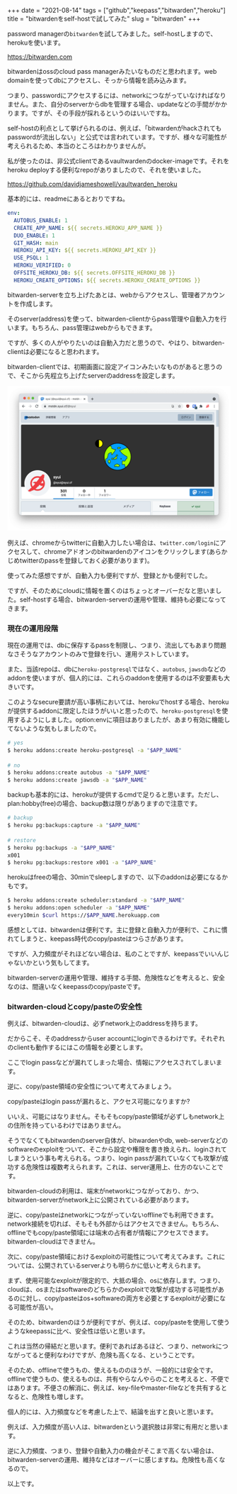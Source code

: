 +++
date = "2021-08-14"
tags = ["github","keepass","bitwarden","heroku"]
title = "bitwardenをself-hostで試してみた"
slug = "bitwarden"
+++

password managerの`bitwarden`を試してみました。self-hostしますので、herokuを使います。

https://bitwarden.com

bitwardenはossのcloud pass managerみたいなものだと思われます。web domainを使ってdbにアクセスし、そっから情報を読み込みます。

つまり、passwordにアクセスするには、networkにつながっていなければなりません。また、自分のserverからdbを管理する場合、updateなどの手間がかかります。ですが、その手段が採れるというのはいいですね。

self-hostの利点として挙げられるのは、例えば、「bitwardenがhackされてもpasswordが流出しない」と公式では言われています。ですが、様々な可能性が考えられるため、本当のところはわかりませんが。

私が使ったのは、非公式clientであるvaultwardenのdocker-imageです。それをheroku deployする便利なrepoがありましたので、それを使いました。

https://github.com/davidjameshowell/vaultwarden_heroku

基本的には、readmeにあるとおりですね。

```sh:vaultwarden_heroku/.github/workflows/deploy.yml
env:
  AUTOBUS_ENABLE: 1
  CREATE_APP_NAME: ${{ secrets.HEROKU_APP_NAME }}
  DUO_ENABLE: 1
  GIT_HASH: main
  HEROKU_API_KEY: ${{ secrets.HEROKU_API_KEY }}
  USE_PSQL: 1
  HEROKU_VERIFIED: 0
  OFFSITE_HEROKU_DB: ${{ secrets.OFFSITE_HEROKU_DB }}
  HEROKU_CREATE_OPTIONS: ${{ secrets.HEROKU_CREATE_OPTIONS }}
```

bitwarden-serverを立ち上げたあとは、webからアクセスし、管理者アカウントを作成します。

そのserver(address)を使って、bitwarden-clientからpass管理や自動入力を行います。もちろん、pass管理はwebからもできます。

ですが、多くの人がやりたいのは自動入力だと思うので、やはり、bitwarden-clientは必要になると思われます。

bitwarden-clientでは、初期画面に設定アイコンみたいなものがあると思うので、そこから先程立ち上げたserverのaddressを設定します。

![](https://raw.githubusercontent.com/syui/img/master/other/bitwarden_01.png)

例えば、chromeからtwitterに自動入力したい場合は、`twitter.com/login`にアクセスして、chromeアドオンのbitwardenのアイコンをクリックします(あらかじめtwitterのpassを登録しておく必要があります)。

使ってみた感想ですが、自動入力も便利ですが、登録とかも便利でした。

ですが、そのためにcloudに情報を置くのはちょっとオーバーだなと思いました。self-hostする場合、bitwarden-serverの運用や管理、維持も必要になってきます。

### 現在の運用段階

現在の運用では、dbに保存するpassを制限し、つまり、流出してもあまり問題なさそうなアカウントのみで登録を行い、運用テストしています。

また、当該repoは、dbに`heroku-postgresql`ではなく、`autobus`, `jawsdb`などのaddonを使いますが、個人的には、これらのaddonを使用するのは不安要素も大きいです。

このようなsecure要請が高い事柄においては、herokuでhostする場合、herokuが提供するaddonに限定したほうがいいと思ったので、`heroku-postgresql`を使用するようにしました。option:envに項目はありましたが、あまり有効に機能してないような気もしましたので。

```sh
# yes
$ heroku addons:create heroku-postgresql -a "$APP_NAME"

# no
$ heroku addons:create autobus -a "$APP_NAME"
$ heroku addons:create jawsdb -a "$APP_NAME"
```

backupも基本的には、herokuが提供するcmdで足りると思います。ただし、plan:hobby(free)の場合、backup数は限りがありますので注意です。

```sh
# backup
$ heroku pg:backups:capture -a "$APP_NAME"

# restore
$ heroku pg:backups -a "$APP_NAME"
x001
$ heroku pg:backups:restore x001 -a "$APP_NAME"
```

herokuはfreeの場合、30minでsleepしますので、以下のaddonは必要になるかもです。

```sh
$ heroku addons:create scheduler:standard -a "$APP_NAME"
$ heroku addons:open scheduler -a "$APP_NAME"
every10min $curl https://$APP_NAME.herokuapp.com
```

感想としては、bitwardenは便利です。主に登録と自動入力が便利で、これに慣れてしまうと、keepass時代のcopy/pasteはつらさがあります。

ですが、入力頻度がそれほどない場合は、私のことですが、keepassでいいんじゃないかという気もしてます。

bitwarden-serverの運用や管理、維持する手間、危険性などを考えると、安全なのは、間違いなくkeepassのcopy/pasteです。

### bitwarden-cloudとcopy/pasteの安全性

例えば、bitwarden-cloudは、必ずnetwork上のaddressを持ちます。

だからこそ、そのaddressからuser accountにloginできるわけです。それぞれのclientも動作するにはこの情報を必要とします。

ここでlogin passなどが漏れてしまった場合、情報にアクセスされてしまいます。

逆に、copy/paste領域の安全性について考えてみましょう。

copy/pasteはlogin passが漏れると、アクセス可能になりますか?

いいえ、可能にはなりません。そもそもcopy/paste領域が必ずしもnetwork上の住所を持っているわけではありません。

そうでなくてもbitwardenのserver自体が、bitwardenやdb, web-serverなどのsoftwareのexploitをついて、そこから設定や権限を書き換えられ、loginされてしまうという事も考えられる。つまり、login passが漏れていなくても攻撃が成功する危険性は複数考えられます。これは、server運用上、仕方のないことです。

bitwarden-cloudの利用は、端末がnetworkにつながっており、かつ、bitwarden-serverがnetwork上に公開されている必要があります。

逆に、copy/pasteはnetworkにつながっていないofflineでも利用できます。network接続を切れば、そもそも外部からはアクセスできません。もちろん、offlineでもcopy/paste領域には端末の占有者が情報にアクセスできます。bitwarden-cloudはできません。

次に、copy/paste領域におけるexploitの可能性について考えてみます。これについては、公開されているserverよりも明らかに低いと考えられます。

まず、使用可能なexploitが限定的で、大抵の場合、osに依存します。つまり、cloudは、osまたはsoftwareのどちらかのexploitで攻撃が成功する可能性があるのに対し、copy/pasteはos+softwareの両方を必要とするexploitが必要になる可能性が高い。

そのため、bitwardenのほうが便利ですが、例えば、copy/pasteを使用して使うようなkeepassに比べ、安全性は低いと思います。

これは当然の帰結だと思います。便利であればあるほど、つまり、networkにつながってると便利なわけですが、危険も高くなる、ということです。

そのため、offlineで使うもの、使えるもののほうが、一般的には安全です。offlineで使うもの、使えるものは、共有やらなんやらのことを考えると、不便ではあります。不便さの解消に、例えば、key-fileやmaster-fileなどを共有するとなると、危険性も増します。

個人的には、入力頻度などを考慮した上で、結論を出すと良いと思います。

例えば、入力頻度が高い人は、bitwardenという選択肢は非常に有用だと思います。

逆に入力頻度、つまり、登録や自動入力の機会がそこまで高くない場合は、bitwarden-serverの運用、維持などはオーバーに感じますね。危険性も高くなるので。

以上です。
